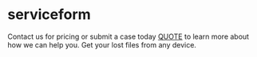 # serviceform
Contact us for pricing or submit a case today [QUOTE](https://www.digitalforensicscorp.com/partner-cases/partner-case/2fc03291a2b5-825c-6737-93a9-aeaec994) to learn more about how we can help you. Get your lost files from any device.
